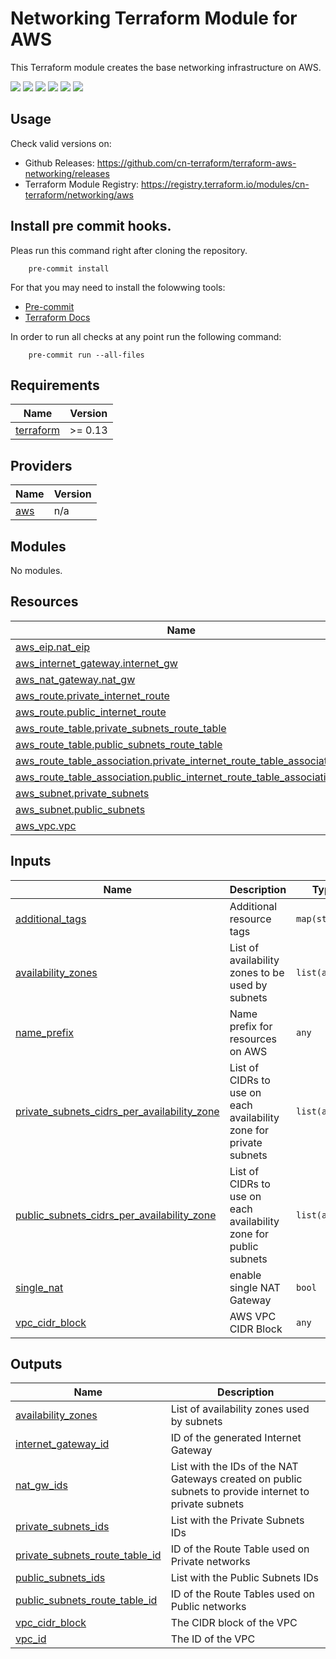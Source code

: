 # Networking Terraform Module for AWS #

This Terraform module creates the base networking infrastructure on AWS.

[![](https://github.com/cn-terraform/terraform-aws-networking/workflows/terraform/badge.svg)](https://github.com/cn-terraform/terraform-aws-networking/actions?query=workflow%3Aterraform)
[![](https://img.shields.io/github/license/cn-terraform/terraform-aws-networking)](https://github.com/cn-terraform/terraform-aws-networking)
[![](https://img.shields.io/github/issues/cn-terraform/terraform-aws-networking)](https://github.com/cn-terraform/terraform-aws-networking)
[![](https://img.shields.io/github/issues-closed/cn-terraform/terraform-aws-networking)](https://github.com/cn-terraform/terraform-aws-networking)
[![](https://img.shields.io/github/languages/code-size/cn-terraform/terraform-aws-networking)](https://github.com/cn-terraform/terraform-aws-networking)
[![](https://img.shields.io/github/repo-size/cn-terraform/terraform-aws-networking)](https://github.com/cn-terraform/terraform-aws-networking)

## Usage

Check valid versions on:
* Github Releases: <https://github.com/cn-terraform/terraform-aws-networking/releases>
* Terraform Module Registry: <https://registry.terraform.io/modules/cn-terraform/networking/aws>

## Install pre commit hooks.

Pleas run this command right after cloning the repository.

        pre-commit install

For that you may need to install the folowwing tools:
* [Pre-commit](https://pre-commit.com/) 
* [Terraform Docs](https://terraform-docs.io/)

In order to run all checks at any point run the following command:

        pre-commit run --all-files

<!-- BEGINNING OF PRE-COMMIT-TERRAFORM DOCS HOOK -->
## Requirements

| Name | Version |
|------|---------|
| <a name="requirement_terraform"></a> [terraform](#requirement\_terraform) | >= 0.13 |

## Providers

| Name | Version |
|------|---------|
| <a name="provider_aws"></a> [aws](#provider\_aws) | n/a |

## Modules

No modules.

## Resources

| Name | Type |
|------|------|
| [aws_eip.nat_eip](https://registry.terraform.io/providers/hashicorp/aws/latest/docs/resources/eip) | resource |
| [aws_internet_gateway.internet_gw](https://registry.terraform.io/providers/hashicorp/aws/latest/docs/resources/internet_gateway) | resource |
| [aws_nat_gateway.nat_gw](https://registry.terraform.io/providers/hashicorp/aws/latest/docs/resources/nat_gateway) | resource |
| [aws_route.private_internet_route](https://registry.terraform.io/providers/hashicorp/aws/latest/docs/resources/route) | resource |
| [aws_route.public_internet_route](https://registry.terraform.io/providers/hashicorp/aws/latest/docs/resources/route) | resource |
| [aws_route_table.private_subnets_route_table](https://registry.terraform.io/providers/hashicorp/aws/latest/docs/resources/route_table) | resource |
| [aws_route_table.public_subnets_route_table](https://registry.terraform.io/providers/hashicorp/aws/latest/docs/resources/route_table) | resource |
| [aws_route_table_association.private_internet_route_table_associations](https://registry.terraform.io/providers/hashicorp/aws/latest/docs/resources/route_table_association) | resource |
| [aws_route_table_association.public_internet_route_table_associations](https://registry.terraform.io/providers/hashicorp/aws/latest/docs/resources/route_table_association) | resource |
| [aws_subnet.private_subnets](https://registry.terraform.io/providers/hashicorp/aws/latest/docs/resources/subnet) | resource |
| [aws_subnet.public_subnets](https://registry.terraform.io/providers/hashicorp/aws/latest/docs/resources/subnet) | resource |
| [aws_vpc.vpc](https://registry.terraform.io/providers/hashicorp/aws/latest/docs/resources/vpc) | resource |

## Inputs

| Name | Description | Type | Default | Required |
|------|-------------|------|---------|:--------:|
| <a name="input_additional_tags"></a> [additional\_tags](#input\_additional\_tags) | Additional resource tags | `map(string)` | `{}` | no |
| <a name="input_availability_zones"></a> [availability\_zones](#input\_availability\_zones) | List of availability zones to be used by subnets | `list(any)` | n/a | yes |
| <a name="input_name_prefix"></a> [name\_prefix](#input\_name\_prefix) | Name prefix for resources on AWS | `any` | n/a | yes |
| <a name="input_private_subnets_cidrs_per_availability_zone"></a> [private\_subnets\_cidrs\_per\_availability\_zone](#input\_private\_subnets\_cidrs\_per\_availability\_zone) | List of CIDRs to use on each availability zone for private subnets | `list(any)` | n/a | yes |
| <a name="input_public_subnets_cidrs_per_availability_zone"></a> [public\_subnets\_cidrs\_per\_availability\_zone](#input\_public\_subnets\_cidrs\_per\_availability\_zone) | List of CIDRs to use on each availability zone for public subnets | `list(any)` | n/a | yes |
| <a name="input_single_nat"></a> [single\_nat](#input\_single\_nat) | enable single NAT Gateway | `bool` | `false` | no |
| <a name="input_vpc_cidr_block"></a> [vpc\_cidr\_block](#input\_vpc\_cidr\_block) | AWS VPC CIDR Block | `any` | n/a | yes |

## Outputs

| Name | Description |
|------|-------------|
| <a name="output_availability_zones"></a> [availability\_zones](#output\_availability\_zones) | List of availability zones used by subnets |
| <a name="output_internet_gateway_id"></a> [internet\_gateway\_id](#output\_internet\_gateway\_id) | ID of the generated Internet Gateway |
| <a name="output_nat_gw_ids"></a> [nat\_gw\_ids](#output\_nat\_gw\_ids) | List with the IDs of the NAT Gateways created on public subnets to provide internet to private subnets |
| <a name="output_private_subnets_ids"></a> [private\_subnets\_ids](#output\_private\_subnets\_ids) | List with the Private Subnets IDs |
| <a name="output_private_subnets_route_table_id"></a> [private\_subnets\_route\_table\_id](#output\_private\_subnets\_route\_table\_id) | ID of the Route Table used on Private networks |
| <a name="output_public_subnets_ids"></a> [public\_subnets\_ids](#output\_public\_subnets\_ids) | List with the Public Subnets IDs |
| <a name="output_public_subnets_route_table_id"></a> [public\_subnets\_route\_table\_id](#output\_public\_subnets\_route\_table\_id) | ID of the Route Tables used on Public networks |
| <a name="output_vpc_cidr_block"></a> [vpc\_cidr\_block](#output\_vpc\_cidr\_block) | The CIDR block of the VPC |
| <a name="output_vpc_id"></a> [vpc\_id](#output\_vpc\_id) | The ID of the VPC |
<!-- END OF PRE-COMMIT-TERRAFORM DOCS HOOK -->
